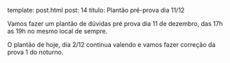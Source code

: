 template: post.html
post: 14
titulo: Plantão pré-prova dia 11/12

Vamos fazer um plantão de dúvidas pré prova dia 11 de dezembro, das 17h as 19h no mesmo local de sempre.

O plantão de hoje, dia 2/12 continua valendo e vamos fazer correção da prova 1 do noturno.
